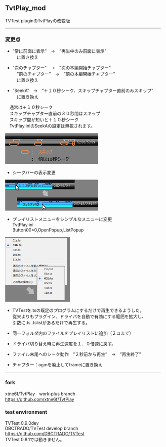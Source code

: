 ﻿
## TvtPlay_mod

TVTest pluginのTvtPlayの改変版


-------------------------------------------------------------------------
### 変更点

* ”常に前面に表示”　→　”再生中のみ前面に表示”  
　に置き換え  


* ”次のチャプター”　→　”次の本編開始チャプター”  
　”前のチャプター”　→　”前の本編開始チャプター”  
　に置き換え


* ”SeekA”　→　”＋１０秒シーク、スキップチャプター直前のみスキップ”  
　に置き換え  

　通常は＋１０秒シーク  
　スキップチャプター直前の３０秒間はスキップ  
　スキップ間が短いと＋１０秒シーク  
　TvtPlay.iniのSeekAの設定は無視されます。  

![SeekA](./TvtPlay_mod_SeekA.png)


* シークバーの表示変更  

![SeekBar](./TvtPlay_mod_SeekBar.png)  


* プレイリストメニューをシンプルなメニューに変更  
TvtPlay.ini  
Button00=0,OpenPopup,ListPopup  

![Playlist](./TvtPlay_mod_PopupPlaylist.png)  


* TVTestを.tsの既定のプログラムにするだけで再生できるようした。  
  従来よりもプラグイン、ドライバを自動で有効にする範囲を拡大し、  
  引数に.ts .tslistがあるだけで再生する。  

  
* 同一フォルダ内のファイルをプレイリストに追加（２コまで）  


* ドライバ切り替え時に再生速度を１．０倍速に戻す。  


* ファイル末尾へのシーク動作　”２秒前から再生”　→　”再生終了”


* チャプター：ogmを廃止してframeに置き換え



-------------------------------------------------------------------------
### fork  

xtne6f/TvtPlay　work-plus branch  
<https://github.com/xtne6f/TvtPlay>  


### test environment  

TVTest 0.9.0dev  
DBCTRADO/TVTest  develop branch  
<https://github.com/DBCTRADO/TVTest>  
TVTest 0.8.1では動きません。


